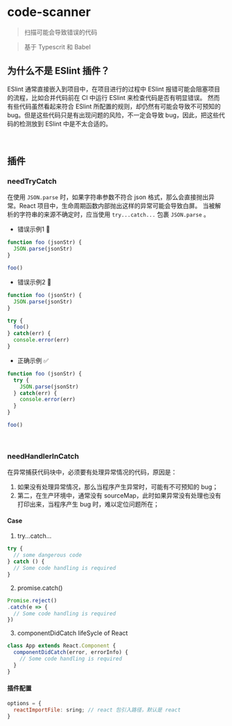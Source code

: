 # code-scanner
> 扫描可能会导致错误的代码

> 基于 Typescrit 和 Babel

## 为什么不是 ESlint 插件？
ESlint 通常直接嵌入到项目中，在项目进行的过程中 ESlint 报错可能会阻塞项目的流程，比如合并代码前在 CI 中运行 ESlint 来检查代码是否有明显错误。
然而有些代码虽然看起来符合 ESlint 所配置的规则，却仍然有可能会导致不可预知的 bug。但是这些代码只是有出现问题的风险，不一定会导致 bug，因此，把这些代码的检测放到 ESlint 中是不太合适的。

<br/>

## 插件
### needTryCatch
在使用 `JSON.parse` 时，如果字符串参数不符合 json 格式，那么会直接抛出异常。React 项目中，生命周期函数内部抛出这样的异常可能会导致白屏。
当被解析的字符串的来源不确定时，应当使用 `try...catch...` 包裹 `JSON.parse` 。
+ 错误示例1 🚫
```js
function foo (jsonStr) {
  JSON.parse(jsonStr)
}

foo()
```
+ 错误示例2 🚫
```js
function foo (jsonStr) {
  JSON.parse(jsonStr)
}

try {
  foo()
} catch(err) {
  console.error(err)
}
```
+ 正确示例 ✅
```js
function foo (jsonStr) {
  try {
    JSON.parse(jsonStr)
  } catch(err) {
    console.error(err)
  }
}

foo()
```

<br/>

### needHandlerInCatch
在异常捕获代码块中，必须要有处理异常情况的代码，原因是：
1. 如果没有处理异常情况，那么当程序产生异常时，可能有不可预知的 bug；
2. 第二，在生产环境中，通常没有 sourceMap，此时如果异常没有处理也没有打印出来，当程序产生 bug 时，难以定位问题所在；

#### Case
1. try...catch...
```js
try {
  // some dangerous code
} catch () {
  // Some code handling is required
}
```
2. promise.catch()
```js
Promise.reject()
.catch(e => {
  // Some code handling is required
})
```
3. componentDidCatch lifeSycle of React
```js
class App extends React.Component {
  componentDidCatch(error, errorInfo) {
    // Some code handling is required
  }
}
```

#### 插件配置
```js
options = {
  reactImportFile: sring; // react 包引入路径，默认是 react
}
```




